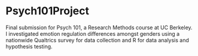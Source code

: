 # Psych101Project
Final submission for Psych 101, a Research Methods course at UC Berkeley. I investigated emotion regulation differences amongst genders using a nationwide Qualtrics survey for data collection and R for data analysis and hypothesis testing. 
